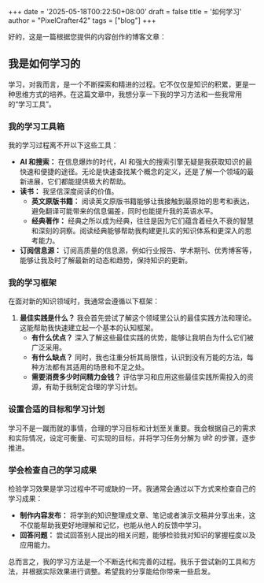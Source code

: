 +++
date = '2025-05-18T00:22:50+08:00'
draft = false
title = '如何学习'
author = "PixelCrafter42"
tags = ["blog"]
+++

好的，这是一篇根据您提供的内容创作的博客文章：

## 我是如何学习的

学习，对我而言，是一个不断探索和精进的过程。它不仅仅是知识的积累，更是一种思维方式的培养。在这篇文章中，我想分享一下我的学习方法和一些我常用的“学习工具”。

### 我的学习工具箱

我的学习过程离不开以下这些工具：

* **AI 和搜索：** 在信息爆炸的时代，AI 和强大的搜索引擎无疑是我获取知识的最快速和便捷的途径。无论是快速查找某个概念的定义，还是了解一个领域的最新进展，它们都能提供极大的帮助。
* **读书：** 我坚信深度阅读的价值。
    * **英文原版书籍：** 阅读英文原版书籍能够让我接触到最原始的思考和表达，避免翻译可能带来的信息偏差，同时也能提升我的英语水平。
    * **经典著作：** 经典之所以成为经典，往往是因为它们蕴含着经久不衰的智慧和深刻的洞察。阅读经典能够帮助我构建更扎实的知识体系和更深入的思考能力。
* **订阅信息源：** 订阅高质量的信息源，例如行业报告、学术期刊、优秀博客等，能够让我及时了解最新的动态和趋势，保持知识的更新。

### 我的学习框架

在面对新的知识领域时，我通常会遵循以下框架：

1.  **最佳实践是什么？**
    我会首先尝试了解这个领域里公认的最佳实践方法和理论。这能帮助我快速建立起一个基本的认知框架。
    * **有什么优点？** 深入了解这些最佳实践的优势，能够让我明白为什么它们被广泛采用。
    * **有什么缺点？** 同时，我也注重分析其局限性，认识到没有万能的方法，每种方法都有其适用的场景和不足之处。
    * **需要消费多少时间精力金钱？** 评估学习和应用这些最佳实践所需投入的资源，有助于我制定合理的学习计划。

### 设置合适的目标和学习计划

学习不是一蹴而就的事情，合理的学习目标和计划至关重要。我会根据自己的需求和实际情况，设定可衡量、可实现的目标，并将学习任务分解为 छोटे 的步骤，逐步推进。

### 学会检查自己的学习成果

检验学习效果是学习过程中不可或缺的一环。我通常会通过以下方式来检查自己的学习成果：

* **制作内容发布：** 将学到的知识整理成文章、笔记或者演示文稿并分享出来，这不仅能帮助我更好地理解和记忆，也能从他人的反馈中学习。
* **回答问题：** 尝试回答别人提出的相关问题，能够检验我对知识的掌握程度以及应用能力。

总而言之，我的学习方法是一个不断迭代和完善的过程。我乐于尝试新的工具和方法，并根据实际效果进行调整。希望我的分享能给你带来一些启发。
